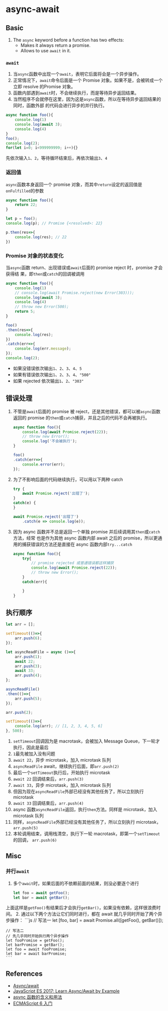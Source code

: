 # async-await

## Basic
1. The `async` keyword before a function has two effects:
    * Makes it always return a promise.
    * Allows to use `await` in it.

### `await`
1. 当`async`函数中出现一个`await`，表明它后面将会是一个异步操作。
2. 正常情况下，`await`命令后面是一个 Promise 对象。如果不是，会被转成一个立即 resolve
的Promise 对象。
3. 函数内部遇到`await`时，不会继续执行，而是等待异步返回结果。
4. 当然程序不会就停在这里，因为这是`async`函数，所以在等待异步返回结果的同时，函数外部
的代码会进行异步的并行执行。
```js
async function foo(){
    console.log(1)
    console.log(await 3);
    console.log(4)
}
foo();
console.log(2);
for(let i=0; i<999999999; i++){}
```
先依次输入`1`、`2`，等待循环结束后，再依次输出`3`、`4`


### 返回值
`async`函数本身返回一个 promise 对象，而其中`return`设定的返回值是`onFulfilled`的参数
```js
async function foo(){
    return 22;
}

let p = foo();
console.log(p); // Promise {<resolved>: 22}

p.then(res=>{
    console.log(res); // 22
})
```

### Promise 对象的状态变化
当`async`函数 return、出现错误或`await`后面的 promise reject 时，promise 才会获得结
果，即`then`或`catch`的回调被调用
```js
async function foo(){
    console.log(1)
    // console.log(await Promise.reject(new Error(303)));
    console.log(await 3);
    console.log(4)
    // throw new Error(500);
    return 5;
}

foo()
.then(res=>{
    console.log(res);
})
.catch(err=>{
    console.log(err.message);
});
console.log(2);
```
* 如果没错误依次输出`1`、`2`、`3`、`4`、`5`
* 如果有错误依次输出`1`、`2`、`3`、`4`、`"500"`
* 如果 rejected 依次输出`1`、`2`、`"303"`  


## 错误处理
1. 不管是`await`后面的 promise 被 reject，还是其他错误，都可以被`async`函数返回的
promise 的`then`或`catch`捕获，并且之后的代码不会再被执行。
    ```js
    async function foo(){
        console.log(await Promise.reject(22));
        // throw new Error();
        console.log('不会被执行');
    }

    foo()
    .catch(err=>{
        console.error(err);
    });
    ```
2. 为了不影响后面的代码继续执行，可以用以下两种 catch
    ```js
    try {
        await Promise.reject('出错了');
    }
    catch(e) {
    }

    await Promise.reject('出错了')
        .catch(e => console.log(e));
    ```
3. 因为 async 函数并不总是返回一个单独 promise 并后续调用其`then`或`catch`方法，经常
也是作为其他 async 函数内部 await 之后的 promise，所以更通用的捕获错误的方法还是直接在
async 函数内部`try...catch`
    ```js
    async function foo(){
        try{
            // promise rejected 或普通错误都这样捕获
            console.log(await Promise.reject(22));
            // throw new Error();
        }
        catch(err){

        }
    }
    ```


## 执行顺序
```js
let arr = [];

setTimeout(()=>{
    arr.push(6);
});

let asyncReadFile = async ()=>{
    arr.push(1);
    await 22;
    arr.push(3);
    await 33;
    arr.push(4);
};

asyncReadFile()
.then(()=>{
    arr.push(5);
});

arr.push(2);

setTimeout(()=>{
    console.log(arr); // [1, 2, 3, 4, 5, 6]
}, 500);
```
1. `setTimeout`回调因为是 macrotask，会被加入 Message Queue，下一轮才执行，因此是最后
2. `1`最先被加入没有问题
3. `await 22`，异步 microtask，加入 microtask 队列
4. `asyncReadFile` await，继续执行后面，即`arr.push(2)`
5. 最后一个`setTimeout`执行后，开始执行 microtask
6. `await 22` 回调结束后，`arr.push(3)`
7. `await 33`，异步 microtask，加入 microtask 队列
8. 但因为现在`asyncReadFile`外部已经没有其他任务了，所以立刻执行 microtask
9. `await 33` 回调结束后，`arr.push(4)`
10. async 函数`asyncReadFile`返回，执行`then`方法。同样是 microtask，加入 microtask
队列
11. 同样，`asyncReadFile`外部已经没有其他任务了，所以立刻执行 microtask，`arr.push(5)`
12. 本轮调用结束，调用栈清空，执行下一轮 macrotask，即第一个`setTimeout`的回调，
`arr.push(6)`


## Misc
### 并行`await`
1. 多个`await`时，如果后面的不依赖前面的结果，则没必要逐个进行
    ```js
    let foo = await getFoo();
    let bar = await getBar();
    ```
上面这样是`getFoo()`有结果后才会执行`getBar()`，如果没有依赖，这样很浪费时间。
2. 通过以下两个方法让它们同时进行，都在 await 就几乎同时开始了两个异步操作：
    ```js
    // 写法一
    let [foo, bar] = await Promise.all([getFoo(), getBar()]);

    // 写法二
    // 先几乎同时开始执行两个异步操作
    let fooPromise = getFoo();
    let barPromise = getBar();
    let foo = await fooPromise;
    let bar = await barPromise;
    ```

## References
* [Async/await](https://javascript.info/async-await)
* [JavaScript ES 2017: Learn Async/Await by Example](https://codeburst.io/javascript-es-2017-learn-async-await-by-example-48acc58bad65)
* [async 函数的含义和用法](http://www.ruanyifeng.com/blog/2015/05/async.html)
* [ECMAScript 6 入门](http://es6.ruanyifeng.com/#docs/async)
